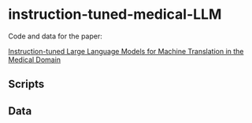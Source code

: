 # instruction-tuned-medical-LLM

Code and data for the paper:

[Instruction-tuned Large Language Models for Machine Translation in the Medical Domain](https://arxiv.org/abs/2408.16440)

## Scripts

## Data



